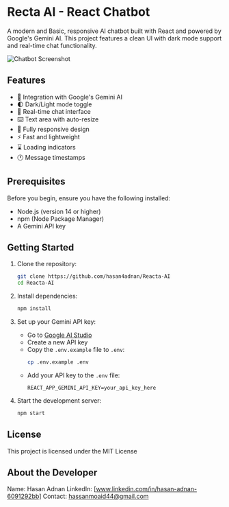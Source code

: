 # Recta AI - React Chatbot

A modern and Basic, responsive AI chatbot built with React and powered by Google's Gemini AI. This project features a clean UI with dark mode support and real-time chat functionality.

![Chatbot Screenshot](screenshot.png)

## Features

- 🤖 Integration with Google's Gemini AI
- 🌓 Dark/Light mode toggle
- 💬 Real-time chat interface
- ⌨️ Text area with auto-resize
- 📱 Fully responsive design
- ⚡ Fast and lightweight
- ⌛ Loading indicators
- 🕐 Message timestamps

## Prerequisites

Before you begin, ensure you have the following installed:
- Node.js (version 14 or higher)
- npm (Node Package Manager)
- A Gemini API key

## Getting Started

1. Clone the repository:
   ```bash
   git clone https://github.com/hasan4adnan/Reacta-AI
   cd Reacta-AI
   ```

2. Install dependencies:
   ```bash
   npm install
   ```

3. Set up your Gemini API key:
   - Go to [Google AI Studio](https://makersuite.google.com/app/apikey)
   - Create a new API key
   - Copy the `.env.example` file to `.env`:
     ```bash
     cp .env.example .env
     ```
   - Add your API key to the `.env` file:
     ```
     REACT_APP_GEMINI_API_KEY=your_api_key_here
     ```

4. Start the development server:
   ```bash
   npm start
   ```

## License

This project is licensed under the MIT License

## About the Developer

Name: Hasan Adnan
LinkedIn: [www.linkedin.com/in/hasan-adnan-6091292bb]
Contact: hassanmoaid44@gmail.com
